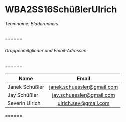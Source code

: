 WBA2SS16SchüßlerUlrich
======

###### Teamname: Bladerunners

======

###### Gruppenmitglieder und Email-Adressen:  

======

|Name          |Email                     | 
|--------------|:------------------------:|
|Janek Schüßler|janek.schuessler@gmail.com|
|Jay Schüßler  |jay.schuessler@gmail.com  |
|Severin Ulrich|ulrich.sev@gmail.com      |

======
